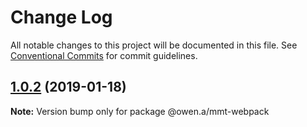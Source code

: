 # Change Log

All notable changes to this project will be documented in this file.
See [Conventional Commits](https://conventionalcommits.org) for commit guidelines.

## [1.0.2](https://github.com/MMTDigital/mmt-webpack/compare/@owen.a/mmt-webpack@1.0.1...@owen.a/mmt-webpack@1.0.2) (2019-01-18)

**Note:** Version bump only for package @owen.a/mmt-webpack
